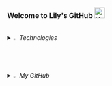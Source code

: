 ### Welcome to Lily's GitHub <img src="https://raw.githubusercontent.com/Tarikul-Islam-Anik/Animated-Fluent-Emojis/master/Emojis/Hand%20gestures/Hand%20with%20Fingers%20Splayed%20Light%20Skin%20Tone.png" alt="Hand with Fingers Splayed Light Skin Tone" width="25" height="25" />

<br />

<i>
<details>
<summary>
  <img src="https://raw.githubusercontent.com/Tarikul-Islam-Anik/Animated-Fluent-Emojis/master/Emojis/Travel%20and%20places/Fire.png" alt="Fire" width="2%" />  Technologies 
</summary>

   <br /> Technologies in Use 🔐

  <img src="https://img.shields.io/badge/Java-007396?style=flat&logo=Conda-Forge&logoColor=white" />
  <img src="https://img.shields.io/badge/SpringBoot-6DB33F?style=flat&logo=springboot&logoColor=white" />	
  <img src="https://img.shields.io/badge/Git-F05032?style=flat&logo=Git&logoColor=white" />
  <br />
	<img src="https://img.shields.io/badge/MySQL-4479A1?style=flat&logo=MySQL&logoColor=white" />
	<img src="https://img.shields.io/badge/MariaDB-003545?style=flat&logo=MariaDB&logoColor=white" />
<br />
<br />

Technologies I'm Exploring 🔒

  <img src="https://img.shields.io/badge/TypeScript-3178C6?style=flat&logo=TypeScript&logoColor=white" />
  <img src="https://img.shields.io/badge/React-61DAFB?style=flat&logo=React&logoColor=black" />
  <img src="https://img.shields.io/badge/Next.js-000000?style=flat&logo=Next.js&logoColor=white" />
  <img src="https://img.shields.io/badge/Node.js-339933?style=flat&logo=Node.js&logoColor=white" />
  
  <br /> 
  <img src="https://img.shields.io/badge/PostgreSQL-4169E1?style=flat&logo=PostgreSQL&logoColor=white" />
  <img src="https://img.shields.io/badge/MongoDB-000000?style=flat&logo=MongoDB&logoColor=47A248" />
  <img src="https://img.shields.io/badge/Prisma-2D3748?style=flat&logo=Prisma&logoColor=white" />
  <img src="https://img.shields.io/badge/Docker-2496ED?style=flat&logo=Docker&logoColor=white" />

</details>

<details>
  <summary>
    <img src="https://raw.githubusercontent.com/Tarikul-Islam-Anik/Animated-Fluent-Emojis/master/Emojis/Hand%20gestures/Eyes.png" alt="Eyes" width="2%" /> My GitHub
  </summary>
<br />

[![Lily's github stats](https://github-readme-stats.vercel.app/api?username=lllilyk&count_private=true&custom_title=GitHub&nbsp;Stats&nbsp;&theme=rose)](https://github.com/anuraghazra/github-readme-stats)

[![Hits](https://hits.seeyoufarm.com/api/count/incr/badge.svg?url=https%3A%2F%2Fgithub.com%2Flllilyk%2Fhit-counter&count_bg=%23E19595&title_bg=%23431511&icon=github.svg&icon_color=%23FFFFFF&title=hits&edge_flat=false)](https://hits.seeyoufarm.com)

</details>
</i> 
